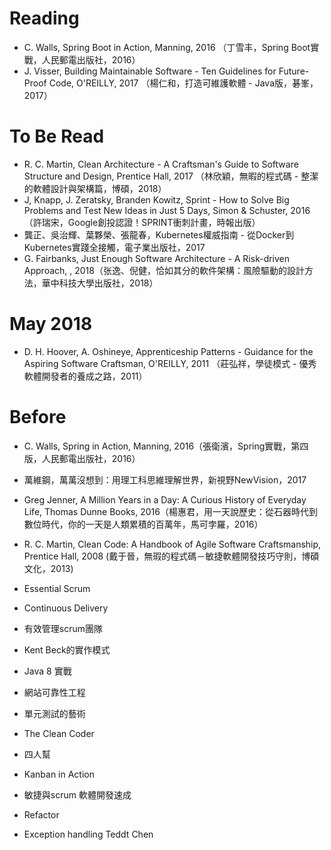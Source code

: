 # Reading
* C. Walls, Spring Boot in Action, Manning, 2016 （丁雪丰，Spring Boot實戰，人民郵電出版社，2016）
* J. Visser, Building Maintainable Software - Ten Guidelines for Future-Proof Code, O'REILLY, 2017 （楊仁和，打造可維護軟體 - Java版，碁峯，2017）

# To Be Read
* R. C. Martin, Clean Architecture - A Craftsman's Guide to Software Structure and Design, Prentice Hall, 2017 （林欣穎，無暇的程式碼 - 整潔的軟體設計與架構篇，博碩，2018）
* J, Knapp, J. Zeratsky, Branden Kowitz, Sprint - How to Solve Big Problems and Test New Ideas in Just 5 Days, Simon & Schuster, 2016 （許瑞宋，Google創投認證！SPRINT衝刺計畫，時報出版）
* 龔正、吳治輝、葉夥榮、張龍春，Kubernetes權威指南 - 從Docker到Kubernetes實踐全接觸，電子業出版社，2017
* G. Fairbanks, Just Enough Software Architecture - A Risk-driven Approach, , 2018（张逸、倪健，恰如其分的軟件架構：風險驅動的設計方法，華中科技大學出版社，2018）
 



# May 2018
* D. H. Hoover, A. Oshineye, Apprenticeship Patterns - Guidance for the Aspiring Software Craftsman, O'REILLY, 2011 （莊弘祥，學徒模式 - 優秀軟體開發者的養成之路，2011）

# Before
* C. Walls, Spring in Action, Manning, 2016（張衛濱，Spring實戰，第四版，人民郵電出版社，2016）
* 萬維鋼，萬萬沒想到：用理工科思維理解世界，新視野NewVision，2017
* Greg Jenner, A Million Years in a Day: A Curious History of Everyday Life, Thomas Dunne Books, 2016（楊惠君，用一天說歷史：從石器時代到數位時代，你的一天是人類累積的百萬年，馬可孛羅，2016）
* R. C. Martin, Clean Code: A Handbook of Agile Software Craftsmanship, Prentice Hall, 2008 (戴于晉，無瑕的程式碼－敏捷軟體開發技巧守則，博碩文化，2013) 
* Essential Scrum
* Continuous Delivery


* 有效管理scrum團隊
* Kent Beck的實作模式
* Java 8 實戰
* 網站可靠性工程
* 單元測試的藝術
* The Clean Coder


* 四人幫
* Kanban in Action

* 敏捷與scrum 軟體開發速成

* Refactor
* Exception handling Teddt Chen